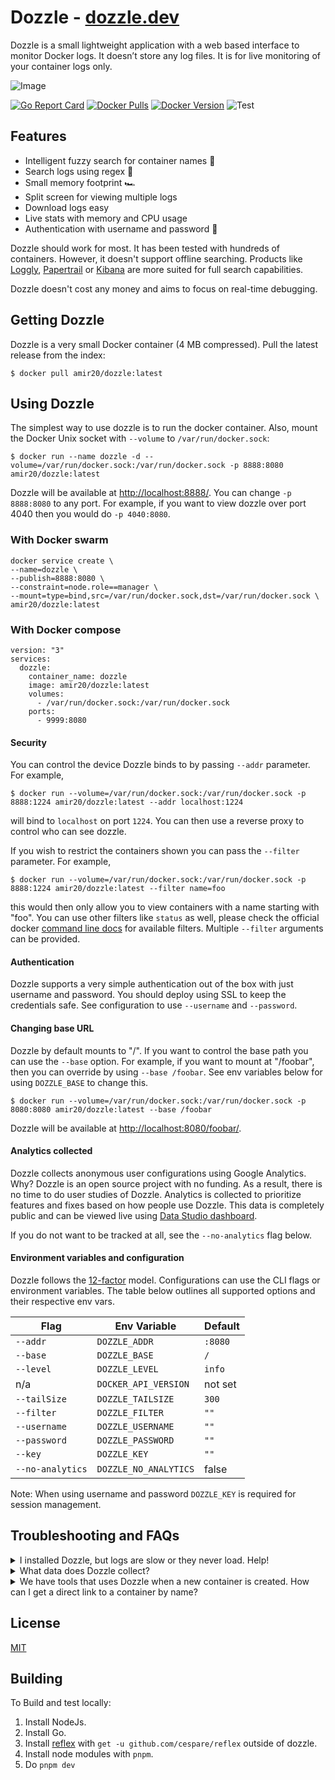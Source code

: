 # Dozzle - [dozzle.dev](https://dozzle.dev/)

Dozzle is a small lightweight application with a web based interface to monitor Docker logs. It doesn’t store any log files. It is for live monitoring of your container logs only.

![Image](https://github.com/amir20/dozzle/blob/master/.github/demo.gif?raw=true)

[![Go Report Card](https://goreportcard.com/badge/github.com/amir20/dozzle)](https://goreportcard.com/report/github.com/amir20/dozzle)
[![Docker Pulls](https://img.shields.io/docker/pulls/amir20/dozzle.svg)](https://hub.docker.com/r/amir20/dozzle/)
[![Docker Version](https://img.shields.io/docker/v/amir20/dozzle?sort=semver)](https://hub.docker.com/r/amir20/dozzle/)
![Test](https://github.com/amir20/dozzle/workflows/Test/badge.svg)

## Features

- Intelligent fuzzy search for container names 🤖
- Search logs using regex 🔦
- Small memory footprint 🏎
- Split screen for viewing multiple logs
- Download logs easy
- Live stats with memory and CPU usage
- Authentication with username and password 🚨

Dozzle should work for most. It has been tested with hundreds of containers. However, it doesn't support offline searching. Products like [Loggly](https://www.loggly.com), [Papertrail](https://papertrailapp.com) or [Kibana](https://www.elastic.co/products/kibana) are more suited for full search capabilities.

Dozzle doesn't cost any money and aims to focus on real-time debugging.

## Getting Dozzle

Dozzle is a very small Docker container (4 MB compressed). Pull the latest release from the index:

    $ docker pull amir20/dozzle:latest

## Using Dozzle

The simplest way to use dozzle is to run the docker container. Also, mount the Docker Unix socket with `--volume` to `/var/run/docker.sock`:

    $ docker run --name dozzle -d --volume=/var/run/docker.sock:/var/run/docker.sock -p 8888:8080 amir20/dozzle:latest

Dozzle will be available at [http://localhost:8888/](http://localhost:8888/). You can change `-p 8888:8080` to any port. For example, if you want to view dozzle over port 4040 then you would do `-p 4040:8080`.

### With Docker swarm

    docker service create \
    --name=dozzle \
    --publish=8888:8080 \
    --constraint=node.role==manager \
    --mount=type=bind,src=/var/run/docker.sock,dst=/var/run/docker.sock \
    amir20/dozzle:latest

### With Docker compose

    version: "3"
    services:
      dozzle:
        container_name: dozzle
        image: amir20/dozzle:latest
        volumes:
          - /var/run/docker.sock:/var/run/docker.sock
        ports:
          - 9999:8080

#### Security

You can control the device Dozzle binds to by passing `--addr` parameter. For example,

    $ docker run --volume=/var/run/docker.sock:/var/run/docker.sock -p 8888:1224 amir20/dozzle:latest --addr localhost:1224

will bind to `localhost` on port `1224`. You can then use a reverse proxy to control who can see dozzle.

If you wish to restrict the containers shown you can pass the `--filter` parameter. For example,

    $ docker run --volume=/var/run/docker.sock:/var/run/docker.sock -p 8888:1224 amir20/dozzle:latest --filter name=foo

this would then only allow you to view containers with a name starting with "foo". You can use other filters like `status` as well, please check the official docker [command line docs](https://docs.docker.com/engine/reference/commandline/ps/#filtering) for available filters. Multiple `--filter` arguments can be provided.

#### Authentication

Dozzle supports a very simple authentication out of the box with just username and password. You should deploy using SSL to keep the credentials safe. See configuration to use `--username` and `--password`.

#### Changing base URL

Dozzle by default mounts to "/". If you want to control the base path you can use the `--base` option. For example, if you want to mount at "/foobar",
then you can override by using `--base /foobar`. See env variables below for using `DOZZLE_BASE` to change this.

    $ docker run --volume=/var/run/docker.sock:/var/run/docker.sock -p 8080:8080 amir20/dozzle:latest --base /foobar

Dozzle will be available at [http://localhost:8080/foobar/](http://localhost:8080/foobar/).

#### Analytics collected

Dozzle collects anonymous user configurations using Google Analytics. Why? Dozzle is an open source project with no funding. As a result, there is no time to do user studies of Dozzle. Analytics is collected to prioritize features and fixes based on how people use Dozzle. This data is completely public and can be viewed live using [ Data Studio dashboard](https://datastudio.google.com/s/naeIu0MiWsY).

If you do not want to be tracked at all, see the `--no-analytics` flag below.

#### Environment variables and configuration

Dozzle follows the [12-factor](https://12factor.net/) model. Configurations can use the CLI flags or environment variables. The table below outlines all supported options and their respective env vars.

| Flag             | Env Variable          | Default |
| ---------------- | --------------------- | ------- |
| `--addr`         | `DOZZLE_ADDR`         | `:8080` |
| `--base`         | `DOZZLE_BASE`         | `/`     |
| `--level`        | `DOZZLE_LEVEL`        | `info`  |
| n/a              | `DOCKER_API_VERSION`  | not set |
| `--tailSize`     | `DOZZLE_TAILSIZE`     | `300`   |
| `--filter`       | `DOZZLE_FILTER`       | `""`    |
| `--username`     | `DOZZLE_USERNAME`     | `""`    |
| `--password`     | `DOZZLE_PASSWORD`     | `""`    |
| `--key`          | `DOZZLE_KEY`          | `""`    |
| `--no-analytics` | `DOZZLE_NO_ANALYTICS` | false   |

Note: When using username and password `DOZZLE_KEY` is required for session management.

## Troubleshooting and FAQs

<details>
 <summary>I installed Dozzle, but logs are slow or they never load. Help!</summary>

Dozzle uses Server Sent Events (SSE) which connects to a server using a HTTP stream without closing the connection. If any proxy tries to buffer this connection, then Dozzle never receives the data and hangs forever waiting for the reverse proxy to flush the buffer. Since version `1.23.0`, Dozzle sends the `X-Accel-Buffering: no` header which should stop reverse proxies buffering. However, some proxies may ignore this header. In those cases, you need to explicitly disable any buffering.

Below is an example with nginx and using `proxy_pass` to disable buffering.

```
    server {
        ...

        location / {
            proxy_pass                  http://<dozzle.container.ip.address>:8080;
        }

        location /api {
            proxy_pass                  http://<dozzle.container.ip.address>:8080;

            proxy_buffering             off;
            proxy_cache                 off;
        }
    }

```

</details>

<details>
 <summary>What data does Dozzle collect?</summary>

Dozzle does collect some analytics. Analytics is anonymous usage tracking of the features which are used the most. See the section above on how to disable any analytic collection.

In the browser, Dozzle has a [strict](https://github.com/amir20/dozzle/blob/master/web/csp.go#L9) Content Security Policy which only allows the following policies:

- Allow connect to `api.github.com` to fetch most recent version.
- Only allow `<script>` and `<style>` files from `self`

Dozzle opens all links with `rel="noopener"`.

</details>

<details>
 <summary>We have tools that uses Dozzle when a new container is created. How can I get a direct link to a container by name?</summary>

Dozzle has a [special route](https://github.com/amir20/dozzle/blob/master/assets/pages/Show.vue) that can be used to search containers by name and then forward to that container. For example, if you have a container with name `"foo.bar"` and id `abc123`, you can send your users to `/show?name=foo.bar` which will be forwarded to `/container/abc123`.

</details>

## License

[MIT](LICENSE)

## Building

To Build and test locally:

1. Install NodeJs.
2. Install Go.
3. Install [reflex](https://github.com/cespare/reflex) with `get -u github.com/cespare/reflex` outside of dozzle.
4. Install node modules with `pnpm`.
5. Do `pnpm dev`
